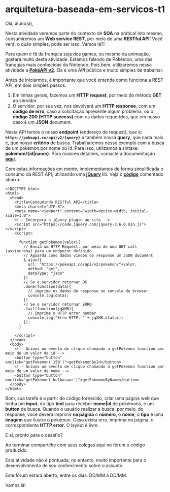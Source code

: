 # arquitetura-baseada-em-servicos-t1

Olá, aluno(a),

Nesta atividade veremos parte do contexto de **SOA** na prática! Isto mesmo, consumiremos um **Web service REST**, por meio de uma **RESTful API**! Você verá, o quão simples, pode ser isso. Vamos lá?!

Para quem é fã da franquia seja dos games, ou mesmo da animação, gostará muito desta atividade. Estamos falando de Pokémon, uma das franquias mais conhecidas da Nintendo. Pois bem, utilizaremos nessa atividade a [**PokéAPI v2**](https://pokeapi.co/). Ela é uma API pública e muito simples de trabalhar.

Antes de iniciarmos, é importante que você entenda como funciona a REST API, em dois simples passos:

1. Em linhas gerais, fazemos um **HTTP request**, por meio do método **GET** ao servidor.
2. O servidor, por sua vez, nos devolverá um **HTTP response**, com um **código de erro**, caso a solicitação apresente algum problema, ou o **código 200 (HTTP success)** com os dados requeridos, que em nosso caso é um **JSON** document.

Nesta API temos o nosso **endpoint** (endereço de request), que é: **`https://pokeapi.co/api/v2/{query}`** e também nossa **query**, que nada mais é, que nosso **critério** de busca. Trabalharemos nesse exemplo com a busca de um pokémon por nome ou id. Para isso, utilizamos a sintaxe: **pokemon/{id|name}**. Para maiores detalhes, consulte a documentação [**aqui**](https://pokeapi.co/docs/v2).

Com estas informações em mente, implementamos de forma simplificada o consumo da REST API, utilizando uma [**jQuery**](https://jquery.com/) lib. Veja o [**código**](https://assets/code.html) comentado abaixo:

    <!DOCTYPE html>
    <html>
      <head>
        <title>Consumindo RESTful API</title>
        <meta charset="UTF-8">
        <meta name="viewport" content="width=device-width, initial-scale=1.0">
        <!-- Incorpora o jQuery plugin ao site -->
        <script src="https://code.jquery.com/jquery-3.6.0.min.js"></script>
        <script>            
            
          function getPokemon(valor){
            // Envia um HTTP Request, por meio de uma GET call (assíncrona) para um endpoint definido
            // Aguarda como dados vindos do response um JSON document
            $.ajax({
              url: "https://pokeapi.co/api/v2/pokemon/"+valor,
              method: "get",
              dataType: "json"
            })
            // Se o servidor retornar OK
            .done(function(data){
              // imprime os dados do response no console do browser
              console.log(data);
            })
            // Se o servidor retornar ERRO
            .fail(function(jqXHR){
              // imprime o HTTP error number
              console.log("Erro HTTP: " + jqXHR.status);
            });                     
          }
            
        </script>
      </head>
      <body>
        <!-- Aciona um evento de clique chamando a getPokemon function por meio de um valor de id -->
        <button type="button" onclick="getPokemon('150')">getPokemonById</button>
        <!-- Aciona um evento de clique chamando a getPokemon function por meio de um valor de nome -->
        <button type="button" onclick="getPokemon('bulbasaur')">getPokemonByName</button>        
      </body>
    </html>

Bom, sua tarefa é a partir do código fornecido, criar uma página web que tenha um **input**, do tipo **text** para receber **nome|id** de pokémons, e um **button** de busca. Quando o usuário realizar a busca, por meio, do response, você deverá imprimir **na página** o **número**, o **nome**, o **tipo** e uma **imagem** que ilustre o pokémon. Caso exista erro, imprima na página, o correspondente **HTTP error**. O layout é livre.

E aí, pronto para o desafio?

Ao terminar compartilhe com seus colegas aqui no fórum o código produzido.

Esta atividade não é pontuada, no entanto, muito importante para o desenvolvimento de seu conhecimento sobre o assunto.

Este fórum estará aberto, entre os dias: DD/MM à DD/MM.

Vamos lá!
